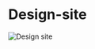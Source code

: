 # Design-site
![Design site](https://user-images.githubusercontent.com/122623657/212550455-163e2366-eabd-4456-8b43-c4bf459282f9.png)
